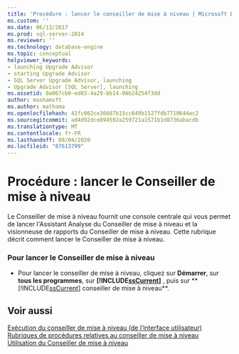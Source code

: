 ```yaml
---
title: 'Procédure : lancer le conseiller de mise à niveau | Microsoft Docs'
ms.custom: ''
ms.date: 06/13/2017
ms.prod: sql-server-2014
ms.reviewer: ''
ms.technology: database-engine
ms.topic: conceptual
helpviewer_keywords:
- launching Upgrade Advisor
- starting Upgrade Advisor
- SQL Server Upgrade Advisor, launching
- Upgrade Advisor [SQL Server], launching
ms.assetid: 0a067cb0-ed83-4a29-bb14-06b24254f3dd
author: mashamsft
ms.author: mathoma
ms.openlocfilehash: 42fc062ce36687b15cc649b1527fdb7710644ac2
ms.sourcegitcommit: ad4d92dce894592a259721a1571b1d8736abacdb
ms.translationtype: MT
ms.contentlocale: fr-FR
ms.lasthandoff: 08/04/2020
ms.locfileid: "87613799"
---
```

# <a name="how-to-launch-upgrade-advisor"></a>Procédure : lancer le Conseiller de mise à niveau
  Le Conseiller de mise à niveau fournit une console centrale qui vous permet de lancer l'Assistant Analyse du Conseiller de mise à niveau et la visionneuse de rapports du Conseiller de mise à niveau. Cette rubrique décrit comment lancer le Conseiller de mise à niveau.  
  
### <a name="to-launch-upgrade-advisor"></a>Pour lancer le Conseiller de mise à niveau  
  
-   Pour lancer le conseiller de mise à niveau, cliquez sur **Démarrer**, sur **tous les programmes**, sur **[!INCLUDE[ssCurrent](../../includes/sscurrent-md.md)]** , puis sur ** [!INCLUDE[ssCurrent](../../includes/sscurrent-md.md)] conseiller de mise à niveau**.  
  
## <a name="see-also"></a>Voir aussi  
 [Exécution du conseiller de mise à niveau &#40;de l’interface utilisateur&#41;](../../../2014/sql-server/install/running-upgrade-advisor-user-interface.md)   
 [Rubriques de procédures relatives au conseiller de mise à niveau](../../../2014/sql-server/install/upgrade-advisor-how-to-topics.md)   
 [Utilisation du Conseiller de mise à niveau](../../../2014/sql-server/install/working-with-upgrade-advisor.md)  
  
  
